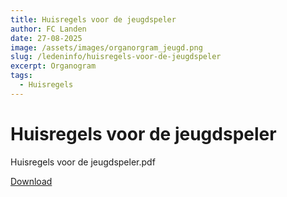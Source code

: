 ```yaml
---
title: Huisregels voor de jeugdspeler
author: FC Landen
date: 27-08-2025
image: /assets/images/organorgram_jeugd.png
slug: /ledeninfo/huisregels-voor-de-jeugdspeler
excerpt: Organogram
tags:
  - Huisregels
---
```


# Huisregels voor de jeugdspeler

Huisregels voor de jeugdspeler.pdf

[Download](assets/documents/Huisregels_voor_de_jeugdspeler.pdf)




